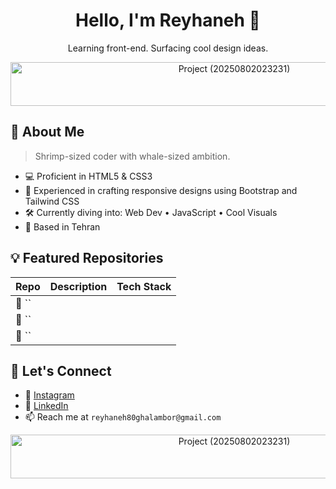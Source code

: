

<h1 align="center">Hello, I'm Reyhaneh 👋</h1>
<p align="center">Learning front-end. Surfacing cool design ideas.</p>

<p align="center">
  <img width="700" height="70" alt="Project (20250802023231)" src="https://github.com/user-attachments/assets/f3f3c809-b24a-4e71-92ce-16e0389558d7" />
</p>

## 🌊 About Me

> Shrimp-sized coder with whale-sized ambition. <br>

- 💻 Proficient in HTML5 & CSS3
- 📱 Experienced in crafting responsive designs using Bootstrap and Tailwind CSS
- 🛠️ Currently diving into: Web Dev • JavaScript  • Cool Visuals
- 📍 Based in Tehran
  
## 💡 Featured Repositories

| Repo | Description | Tech Stack |
|------|-------------|------------|
| 🧂 `` |  |  |
| 🐠 `` |  |  |
| 🦐 `` |  |  |

## 🐾 Let's Connect

- 🐤 [Instagram](https://www.instagram.com/reyhaneh.alt/)
- 🌿 [LinkedIn](https://www.linkedin.com/in/reyhaneh-ghalambor-76a889368)
- 📫 Reach me at `reyhaneh80ghalambor@gmail.com`

<p align="center">
  <img width="700" height="70" alt="Project (20250802023231)" src="https://github.com/user-attachments/assets/f3f3c809-b24a-4e71-92ce-16e0389558d7" />
</p>
